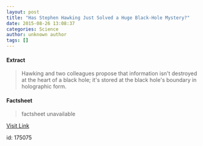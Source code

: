 ```yaml
---
layout: post
title: "Has Stephen Hawking Just Solved a Huge Black-Hole Mystery?"
date: 2015-08-26 13:08:37
categories: Science
author: unknown author
tags: []
---
```



#### Extract
>Hawking and two colleagues propose that information isn't destroyed at the heart of a black hole; it's stored at the black hole's boundary in holographic form.

#### Factsheet
>factsheet unavailable

[Visit Link](http://www.livescience.com/51980-stephen-hawking-black-hole-mystery.html)

id:  175075
